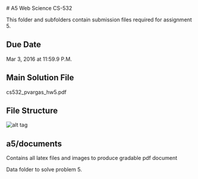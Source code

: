 <snippet>
  <content>
# A5 Web Science CS-532

This folder and subfolders contain submission files required for assignment 5.

## Due Date

Mar 3, 2016 at 11:59.9 P.M.

## Main Solution File

cs532_pvargas_hw5.pdf

## File Structure

![alt tag](https://github.com/phvargas/cs532-s16/blob/master/a05/documents/images/a5folder.png)

## a5/documents

Contains all latex files and images to produce gradable pdf document


Data folder to solve problem 5.

</content>
  <tabTrigger></tabTrigger>
</snippet>

